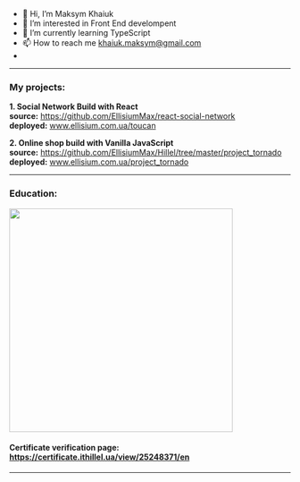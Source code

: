 - 👋 Hi, I’m Maksym Khaiuk
- 👀 I’m interested in Front End develompent
- 🌱 I’m currently learning TypeScript
- 📫 How to reach me khaiuk.maksym@gmail.com
- 
---
### My projects: 

**1.  Social Network Build with React**  
**source:** https://github.com/EllisiumMax/react-social-network  
**deployed:** www.ellisium.com.ua/toucan  

**2. Online shop build with Vanilla JavaScript**  
**source:** https://github.com/EllisiumMax/Hillel/tree/master/project_tornado  
**deployed:** www.ellisium.com.ua/project_tornado  

---

### Education: 

<img src="https://lms.ithillel.ua/uploads/certificates/25248371_en.png" width="400" />

#### Certificate verification page: https://certificate.ithillel.ua/view/25248371/en
---
